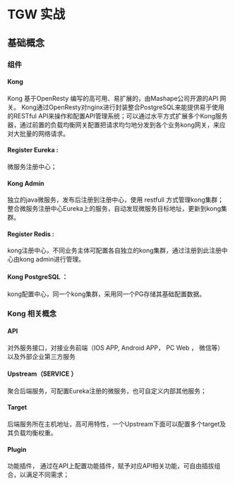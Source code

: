 # TGW  实战

##  基础概念

### 组件

####  Kong   
Kong 基于OpenResty 编写的高可用、易扩展的，由Mashape公司开源的API 网关。
Kong通过OpenResty对nginx进行封装整合PostgreSQL来能提供易于使用的RESTful API来操作和配置API管理系统；可以通过水平方式扩展多个Kong服务器，通过前置的负载均衡网关配置把请求均匀地分发到各个业务kong网关，来应对大批量的网络请求。

#### Register Eureka : 
微服务注册中心；

#### Kong Admin
独立的java微服务，发布后注册到注册中心，使用 restfull 方式管理kong集群；
整合微服务注册中心Eureka上的服务，自动发现微服务目标地址，更新到kong集群。

#### Register Redis :
kong注册中心，不同业务主体可配置各自独立的kong集群，通过注册到此注册中心由kong admin进行管理。

#### Kong PostgreSQL ：
kong配置中心，同一个kong集群，采用同一个PG存储其基础配置数据。        


### Kong 相关概念

#### API
对外服务接口，对接业务前端（IOS APP, Android APP， PC Web ， 微信等）以及外部企业第三方服务

#### Upstream（SERVICE ）
聚合后端服务，可配置Eureka注册的微服务，也可自定义内部其他服务；

#### Target
后端服务所在主机地址，高可用特性，一个Upstream下面可以配置多个target及其负载均衡权重。

####  Plugin
功能插件， 通过在API上配置功能插件，赋予对应API相关功能，可自由插拔组合，以满足不同需求；



